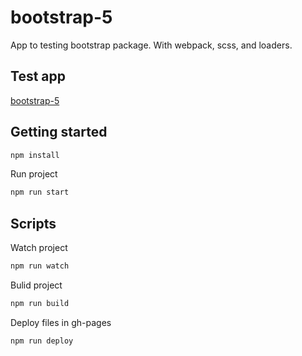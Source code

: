 # bootstrap-5
App to testing bootstrap package.
With webpack, scss, and loaders.

## Test app
[bootstrap-5](https://sebastiangolian.github.io/bootstrap-5/)

## Getting started
```bash
npm install
```
Run project
```bash
npm run start
```

## Scripts
Watch project
```bash
npm run watch
```
Bulid project
```bash
npm run build
```
Deploy files in gh-pages
```bash
npm run deploy
```
